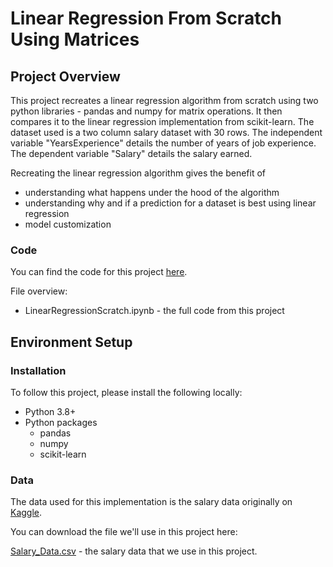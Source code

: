 # Linear Regression From Scratch Using Matrices
## Project Overview
This project recreates a linear regression algorithm from scratch using two python libraries - pandas and numpy for matrix operations. It then compares it to the linear regression implementation from scikit-learn. The dataset used is a two column salary dataset with 30 rows. The independent variable "YearsExperience" details the number of years of job experience. The dependent variable "Salary" details the salary earned.

Recreating the linear regression algorithm gives the benefit of

* understanding what happens under the hood of the algorithm
* understanding why and if a prediction for a dataset is best using linear regression
* model customization

### Code
You can find the code for this project [here](https://github.com/ayoakin/LinearRegression/blob/main/LinearRegressionScratch.ipynb).

File overview:

* LinearRegressionScratch.ipynb - the full code from this project


## Environment Setup

### Installation
To follow this project, please install the following locally:

* Python 3.8+
* Python packages
  * pandas
  * numpy
  * scikit-learn

### Data

The data used for this implementation is the salary data originally on [Kaggle](https://www.kaggle.com/datasets/karthickveerakumar/salary-data-simple-linear-regression/data).

You can download the file we'll use in this project here:

[Salary_Data.csv](https://github.com/ayoakin/LinearRegression/blob/main/Salary_Data.csv) - the salary  data that we use in this project.
